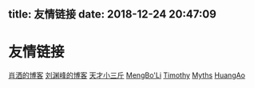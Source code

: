 
title: 友情链接
date: 2018-12-24 20:47:09
---

# <a name="9447oz"></a>友情链接
[肖洒的博客](https://x-nicolo.github.io) 
[刘渊峰的博客](https://yuanfengliu.github.io/) 
[天才小三斤](https://www.fucksec.com/
) 
[MengBo'Li](https://blog.imdst.com/
) 
[Timothy](https://xiaozhou.net/
) 
[Myths](https://blog.mythsman.com/
) 
[HuangAo](http://www.huangao.net/) 



